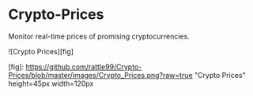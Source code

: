 # Crypto-Prices

Monitor real-time prices of promising cryptocurrencies.

![Crypto Prices][fig]

[fig]: https://github.com/rattle99/Crypto-Prices/blob/master/images/Crypto_Prices.png?raw=true "Crypto Prices" height=45px width=120px
